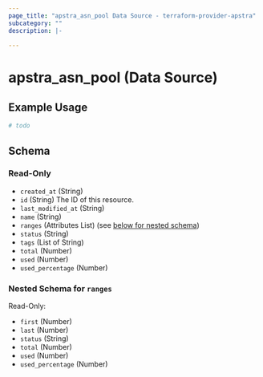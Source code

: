 ```yaml
---
page_title: "apstra_asn_pool Data Source - terraform-provider-apstra"
subcategory: ""
description: |-
  
---
```


# apstra_asn_pool (Data Source)



## Example Usage

```terraform
# todo
```

<!-- schema generated by tfplugindocs -->
## Schema

### Read-Only

- `created_at` (String)
- `id` (String) The ID of this resource.
- `last_modified_at` (String)
- `name` (String)
- `ranges` (Attributes List) (see [below for nested schema](#nestedatt--ranges))
- `status` (String)
- `tags` (List of String)
- `total` (Number)
- `used` (Number)
- `used_percentage` (Number)

<a id="nestedatt--ranges"></a>
### Nested Schema for `ranges`

Read-Only:

- `first` (Number)
- `last` (Number)
- `status` (String)
- `total` (Number)
- `used` (Number)
- `used_percentage` (Number)
